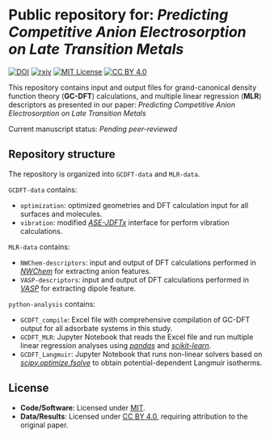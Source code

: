 # Public repository for: *Predicting Competitive Anion Electrosorption on Late Transition Metals*
[![DOI](https://zenodo.org/badge/1028567744.svg)](https://doi.org/10.5281/zenodo.16619520)
[![rxiv](https://img.shields.io/badge/ChemRxiv-blue.svg)](https://doi.org/10.26434/chemrxiv-2025-pvlzg-v2)
[![MIT License](https://img.shields.io/badge/License_code-MIT-green.svg)](./LICENSE-CODE)
[![CC BY 4.0](https://img.shields.io/badge/License_data-CC_BY_4.0-blue.svg)](./LICENSE-DATA)

This repository contains input and output files for grand-canonical density function theory (**GC-DFT**)
calculations, and multiple linear regression (**MLR**) descriptors as presented in our paper: 
*Predicting Competitive Anion Electrosorption on Late Transition Metals*

Current manuscript status: *Pending peer-reviewed*

## Repository structure

The repository is organized into `GCDFT-data` and `MLR-data`.

`GCDFT-data` contains:
- `optimization`: optimized geometries and DFT calculation input for all surfaces and molecules.
- `vibration`: modified [*ASE-JDFTx*](https://jdftx.org/ASE.html) interface for perform vibration calculations.

`MLR-data` contains:
- `NWChem-descriptors`: input and output of DFT calculations performed in [*NWChem*](https://nwchemgit.github.io/index.html) for extracting anion features.
- `VASP-descriptors`: input and output of DFT calculations performed in [*VASP*](https://www.vasp.at/) for extracting dipole feature.

`python-analysis` contains:
- `GCDFT_compile`: Excel file with comprehensive compilation of GC-DFT output for all adsorbate systems in this study.
- `GCDFT_MLR`: Jupyter Notebook that reads the Excel file and run multiple linear regression analyses using [*pandas*](https://pandas.pydata.org/) and [*scikit-learn*](https://scikit-learn.org/stable/).
- `GCDFT_Langmuir`: Jupyter Notebook that runs non-linear solvers based on [*scipy.optimize.fsolve*](https://docs.scipy.org/doc/scipy/reference/generated/scipy.optimize.fsolve.html) to obtain potential-dependent Langmuir isotherms.

## License  
- **Code/Software**: Licensed under [MIT](./LICENSE-CODE).
- **Data/Results**: Licensed under [CC BY 4.0](./LICENSE-DATA), requiring attribution to the original paper.